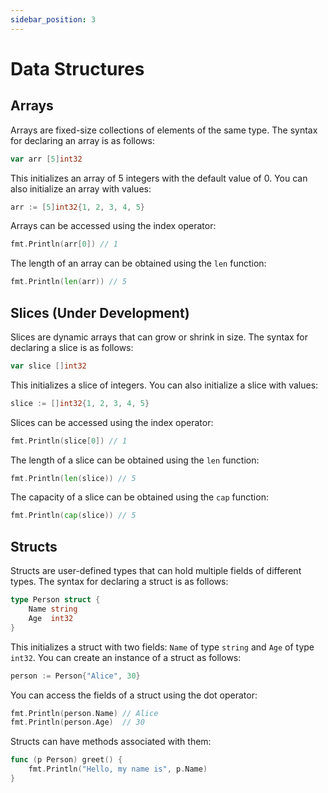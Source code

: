 ```yaml
---
sidebar_position: 3
---
```


# Data Structures

## Arrays

Arrays are fixed-size collections of elements of the same type. The syntax for declaring an array is as follows:

```go
var arr [5]int32
```

This initializes an array of 5 integers with the default value of 0. You can also initialize an array with values:

```go
arr := [5]int32{1, 2, 3, 4, 5}
```

Arrays can be accessed using the index operator:

```go
fmt.Println(arr[0]) // 1
```

The length of an array can be obtained using the `len` function:

```go
fmt.Println(len(arr)) // 5
```

## Slices (Under Development)

Slices are dynamic arrays that can grow or shrink in size. The syntax for declaring a slice is as follows:

```go
var slice []int32
```

This initializes a slice of integers. You can also initialize a slice with values:

```go
slice := []int32{1, 2, 3, 4, 5}
```

Slices can be accessed using the index operator:

```go
fmt.Println(slice[0]) // 1
```

The length of a slice can be obtained using the `len` function:

```go
fmt.Println(len(slice)) // 5
```

The capacity of a slice can be obtained using the `cap` function:

```go
fmt.Println(cap(slice)) // 5
```

## Structs

Structs are user-defined types that can hold multiple fields of different types. The syntax for declaring a struct is as follows:

```go
type Person struct {
    Name string
    Age  int32
}
```

This initializes a struct with two fields: `Name` of type `string` and `Age` of type `int32`. You can create an instance of a struct as follows:

```go
person := Person{"Alice", 30}
```

You can access the fields of a struct using the dot operator:

```go
fmt.Println(person.Name) // Alice
fmt.Println(person.Age)  // 30
```

Structs can have methods associated with them:

```go
func (p Person) greet() {
    fmt.Println("Hello, my name is", p.Name)
}
```
